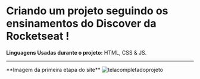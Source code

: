 # Criando um projeto seguindo os ensinamentos do Discover da Rocketseat !
**Linguagens Usadas durante o projeto:**
 HTML, CSS & JS.
 <hr>
 **Imagem da primeira etapa do site**
<img src="https://i.pinimg.com/originals/97/cd/4b/97cd4b4ec6797b52ef952d818aca7e3e.png" alt="telacompletadoprojeto">

